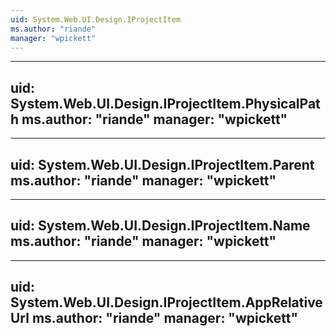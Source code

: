 ```yaml
---
uid: System.Web.UI.Design.IProjectItem
ms.author: "riande"
manager: "wpickett"
---
```


---
uid: System.Web.UI.Design.IProjectItem.PhysicalPath
ms.author: "riande"
manager: "wpickett"
---

---
uid: System.Web.UI.Design.IProjectItem.Parent
ms.author: "riande"
manager: "wpickett"
---

---
uid: System.Web.UI.Design.IProjectItem.Name
ms.author: "riande"
manager: "wpickett"
---

---
uid: System.Web.UI.Design.IProjectItem.AppRelativeUrl
ms.author: "riande"
manager: "wpickett"
---
